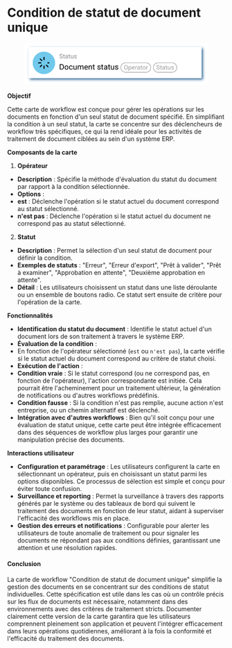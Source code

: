 # Condition de statut de document unique

<figure><img src="../../../.gitbook/assets/userlmn_928e514bc0e2aa775894e4ec5f992bd9.png" alt=""><figcaption></figcaption></figure>

**Objectif**

Cette carte de workflow est conçue pour gérer les opérations sur les documents en fonction d'un seul statut de document spécifié. En simplifiant la condition à un seul statut, la carte se concentre sur des déclencheurs de workflow très spécifiques, ce qui la rend idéale pour les activités de traitement de document ciblées au sein d'un système ERP.

**Composants de la carte**

1. **Opérateur**
* **Description** : Spécifie la méthode d'évaluation du statut du document par rapport à la condition sélectionnée.
* **Options** :
* **est** : Déclenche l'opération si le statut actuel du document correspond au statut sélectionné.
* **n'est pas** : Déclenche l'opération si le statut actuel du document ne correspond pas au statut sélectionné.
2. **Statut**
* **Description** : Permet la sélection d'un seul statut de document pour définir la condition.
* **Exemples de statuts** : "Erreur", "Erreur d'export", "Prêt à valider", "Prêt à examiner", "Approbation en attente", "Deuxième approbation en attente".
* **Détail** : Les utilisateurs choisissent un statut dans une liste déroulante ou un ensemble de boutons radio. Ce statut sert ensuite de critère pour l'opération de la carte.

**Fonctionnalités**

* **Identification du statut du document** : Identifie le statut actuel d'un document lors de son traitement à travers le système ERP.
* **Évaluation de la condition** :
* En fonction de l'opérateur sélectionné (`est` ou `n'est pas`), la carte vérifie si le statut actuel du document correspond au critère de statut choisi.
* **Exécution de l'action** :
* **Condition vraie** : Si le statut correspond (ou ne correspond pas, en fonction de l'opérateur), l'action correspondante est initiée. Cela pourrait être l'acheminement pour un traitement ultérieur, la génération de notifications ou d'autres workflows prédéfinis.
* **Condition fausse** : Si la condition n'est pas remplie, aucune action n'est entreprise, ou un chemin alternatif est déclenché.
* **Intégration avec d'autres workflows** : Bien qu'il soit conçu pour une évaluation de statut unique, cette carte peut être intégrée efficacement dans des séquences de workflow plus larges pour garantir une manipulation précise des documents.

**Interactions utilisateur**

* **Configuration et paramétrage** : Les utilisateurs configurent la carte en sélectionnant un opérateur, puis en choisissant un statut parmi les options disponibles. Ce processus de sélection est simple et conçu pour éviter toute confusion.
* **Surveillance et reporting** : Permet la surveillance à travers des rapports générés par le système ou des tableaux de bord qui suivent le traitement des documents en fonction de leur statut, aidant à superviser l'efficacité des workflows mis en place.
* **Gestion des erreurs et notifications** : Configurable pour alerter les utilisateurs de toute anomalie de traitement ou pour signaler les documents ne répondant pas aux conditions définies, garantissant une attention et une résolution rapides.

#### Conclusion

La carte de workflow "Condition de statut de document unique" simplifie la gestion des documents en se concentrant sur des conditions de statut individuelles. Cette spécification est utile dans les cas où un contrôle précis sur les flux de documents est nécessaire, notamment dans des environnements avec des critères de traitement stricts. Documenter clairement cette version de la carte garantira que les utilisateurs comprennent pleinement son application et peuvent l'intégrer efficacement dans leurs opérations quotidiennes, améliorant à la fois la conformité et l'efficacité du traitement des documents.
